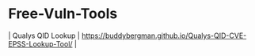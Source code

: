 # Free-Vuln-Tools
| Qualys QID Lookup | https://buddybergman.github.io/Qualys-QID-CVE-EPSS-Lookup-Tool/ |
